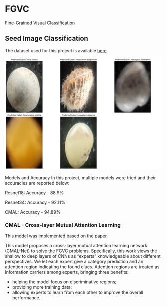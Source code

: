 # FGVC
Fine-Grained Visual Classification

## Seed Image Classification
The dataset used for this project is available [here](https://www.nature.com/articles/s41597-024-03176-5#ref-CR30).

![Predicted Samples.](/assets/prediction.png)



Models and Accuracy
In this project, multiple models were tried and their accuracies are reported below:

Resnet18: Accuracy - 88.9%

Resnet34: Accuracy - 92.11%

CMAL: Accuracy - 94.89%

### CMAL - Cross-layer Mutual Attention Learning

This model was implemented based on the [paper](https://www.sciencedirect.com/science/article/pii/S0031320323002509) 

This model proposes a cross-layer mutual attention learning network (CMAL-Net) to solve the FGVC problems. Specifically, this work views the shallow to deep layers of CNNs as “experts” knowledgeable about different perspectives. We let each expert give a category prediction and an attention region indicating the found clues. Attention regions are treated as information carriers among experts, bringing three benefits: 
* helping the model focus on discriminative regions;
* providing more training data; 
* allowing experts to learn from each other to improve the overall performance. 
